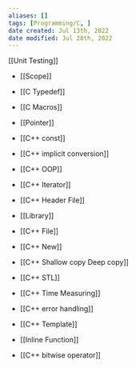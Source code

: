 ```yaml
---
aliases: []
tags: [Programming/C, ] 
date created: Jul 13th, 2022
date modified: Jul 28th, 2022
---
```

[[Unit Testing]]

- [[Scope]]
- [[C Typedef]]
- [[C Macros]]


- [[Pointer]]
- [[C++ const]]
- [[C++ implicit conversion]] 
- [[C++ OOP]]
- [[C++ Iterator]]
- [[C++ Header File]]
- [[Library]] 
- [[C++ File]]
- [[C++ New]]
- [[C++ Shallow copy Deep copy]]
- [[C++ STL]]
- [[C++ Time Measuring]]
- [[C++ error handling]]
- [[C++ Template]]
- [[Inline Function]]
- [[C++ bitwise operator]]